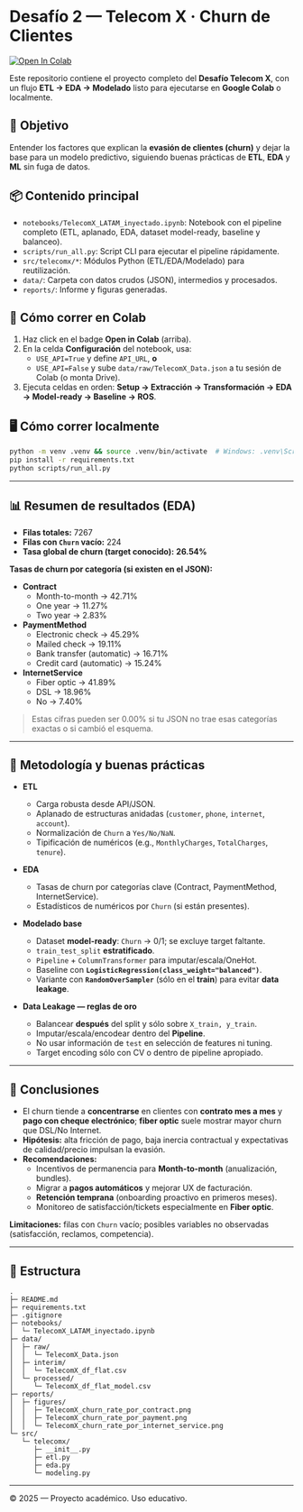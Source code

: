# Desafío 2 — Telecom X · Churn de Clientes

[![Open In Colab](https://colab.research.google.com/assets/colab-badge.svg)](https://colab.research.google.com/github/flacoca1970/Desafio_2/blob/main/notebooks/TelecomX_LATAM_inyectado.ipynb)

Este repositorio contiene el proyecto completo del **Desafío Telecom X**, con un flujo **ETL → EDA → Modelado** listo para ejecutarse en **Google Colab** o localmente.

## 🎯 Objetivo
Entender los factores que explican la **evasión de clientes (churn)** y dejar la base para un modelo predictivo, siguiendo buenas prácticas de **ETL**, **EDA** y **ML** sin fuga de datos.

## 📦 Contenido principal
- `notebooks/TelecomX_LATAM_inyectado.ipynb`: Notebook con el pipeline completo (ETL, aplanado, EDA, dataset model-ready, baseline y balanceo).
- `scripts/run_all.py`: Script CLI para ejecutar el pipeline rápidamente.
- `src/telecomx/*`: Módulos Python (ETL/EDA/Modelado) para reutilización.
- `data/`: Carpeta con datos crudos (JSON), intermedios y procesados.
- `reports/`: Informe y figuras generadas.

## 🚀 Cómo correr en Colab
1. Haz click en el badge **Open in Colab** (arriba).
2. En la celda **Configuración** del notebook, usa:
   - `USE_API=True` y define `API_URL`, **o**
   - `USE_API=False` y sube `data/raw/TelecomX_Data.json` a tu sesión de Colab (o monta Drive).
3. Ejecuta celdas en orden: **Setup → Extracción → Transformación → EDA → Model-ready → Baseline → ROS**.

## 🖥️ Cómo correr localmente
```bash
python -m venv .venv && source .venv/bin/activate  # Windows: .venv\Scripts\activate
pip install -r requirements.txt
python scripts/run_all.py
```

---

## 📊 Resumen de resultados (EDA)

- **Filas totales:** 7267
- **Filas con `Churn` vacío:** 224
- **Tasa global de churn (target conocido):** **26.54%**

**Tasas de churn por categoría (si existen en el JSON):**
- **Contract**
  - Month-to-month → 42.71%
  - One year → 11.27%
  - Two year → 2.83%
- **PaymentMethod**
  - Electronic check → 45.29%
  - Mailed check → 19.11%
  - Bank transfer (automatic) → 16.71%
  - Credit card (automatic) → 15.24%
- **InternetService**
  - Fiber optic → 41.89%
  - DSL → 18.96%
  - No → 7.40%

> Estas cifras pueden ser 0.00% si tu JSON no trae esas categorías exactas o si cambió el esquema.

---

## 🧪 Metodología y buenas prácticas

- **ETL**
  - Carga robusta desde API/JSON.
  - Aplanado de estructuras anidadas (`customer`, `phone`, `internet`, `account`).
  - Normalización de `Churn` a `Yes/No/NaN`.
  - Tipificación de numéricos (e.g., `MonthlyCharges`, `TotalCharges`, `tenure`).

- **EDA**
  - Tasas de churn por categorías clave (Contract, PaymentMethod, InternetService).
  - Estadísticos de numéricos por `Churn` (si están presentes).

- **Modelado base**
  - Dataset **model-ready**: `Churn` → 0/1; se excluye target faltante.
  - `train_test_split` **estratificado**.
  - `Pipeline` + `ColumnTransformer` para imputar/escala/OneHot.
  - Baseline con **`LogisticRegression(class_weight="balanced")`**.
  - Variante con **`RandomOverSampler`** (sólo en el **train**) para evitar **data leakage**.

- **Data Leakage — reglas de oro**
  - Balancear **después** del split y sólo sobre `X_train, y_train`.
  - Imputar/escala/encodear dentro del **Pipeline**.
  - No usar información de `test` en selección de features ni tuning.
  - Target encoding sólo con CV o dentro de pipeline apropiado.

---

## 🧠 Conclusiones
- El churn tiende a **concentrarse** en clientes con **contrato mes a mes** y **pago con cheque electrónico**; **fiber optic** suele mostrar mayor churn que DSL/No Internet.
- **Hipótesis:** alta fricción de pago, baja inercia contractual y expectativas de calidad/precio impulsan la evasión.
- **Recomendaciones:** 
  - Incentivos de permanencia para **Month-to-month** (anualización, bundles).
  - Migrar a **pagos automáticos** y mejorar UX de facturación.
  - **Retención temprana** (onboarding proactivo en primeros meses).
  - Monitoreo de satisfacción/tickets especialmente en **Fiber optic**.

**Limitaciones:** filas con `Churn` vacío; posibles variables no observadas (satisfacción, reclamos, competencia).

---

## 📁 Estructura
```
.
├─ README.md
├─ requirements.txt
├─ .gitignore
├─ notebooks/
│  └─ TelecomX_LATAM_inyectado.ipynb
├─ data/
│  ├─ raw/
│  │  └─ TelecomX_Data.json
│  ├─ interim/
│  │  └─ TelecomX_df_flat.csv
│  └─ processed/
│     └─ TelecomX_df_flat_model.csv
├─ reports/
│  ├─ figures/
│  │  ├─ TelecomX_churn_rate_por_contract.png
│  │  ├─ TelecomX_churn_rate_por_payment.png
│  │  └─ TelecomX_churn_rate_por_internet_service.png
└─ src/
   └─ telecomx/
      ├─ __init__.py
      ├─ etl.py
      ├─ eda.py
      └─ modeling.py
```

---

© 2025 — Proyecto académico. Uso educativo.
